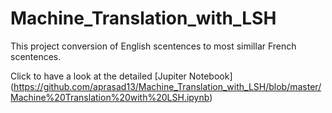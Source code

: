 # Machine_Translation_with_LSH
This project conversion of English scentences to most simillar French scentences.

Click to have a look at the detailed [Jupiter Notebook] (https://github.com/aprasad13/Machine_Translation_with_LSH/blob/master/Machine%20Translation%20with%20LSH.ipynb)
